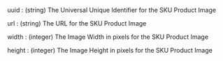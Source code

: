 uuid
: (string) The Universal Unique Identifier for the SKU Product Image

url
: (string) The URL for the SKU Product Image

width
: (integer) The Image Width in pixels for the SKU Product Image

height
: (integer) The Image Height in pixels for the SKU Product Image